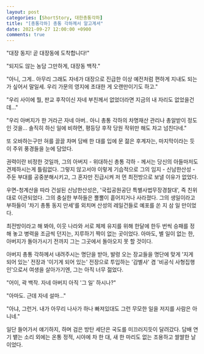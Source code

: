 ```yaml
---
layout: post
categories: [ShortStory, 대한총통각하]
title: "[총통각하] 총통 각하께서 알고계셔"
date: 2021-09-27 12:00:00 +0900
comments: true
---
```


"대장 동지! 곧 대장동에 도착합니다!"

"되지도 않는 농담 그만하게, 대장동 백작."

"아니, 그게.. 아무리 그래도 자네가 대장으로 진급한 이상 예전처럼 편하게 지내도 되는가 싶어서 말일세. 우리 가문의 영지에 초대한 게 오랜만이기도 하고."

"우리 사이에 뭘, 판교 후작이신 자네 부친께서 없었더라면 지금의 내 자리도 없었을건데..."

"우리 아버지가 한 거라곤 자네 아버.. 아니 총통 각하의 차명재산 관리나 총알받이 정도인 것을... 솔직히 하신 일에 비하면, 평등당 후작 당원 작위만 해도 차고 넘친다네."

또 오바하는구만 혀를 끌끌 차며 담배 한 대를 입에 문 젊은 후계자는, 마지막이라는 듯이 주위 풍경들을 눈에 담았다.

권력이란 비정한 것일까, 그의 아버지 - 위대하신 총통 각하 - 께서는 당신의 아들마저도 견제하시는게 틀림없다. 그렇지 않고서야 이렇게 기습적으로 그의 임지 - 신남한산성 - 주둔 부대를 공중분해시키고, 그 혼자만 진급시켜 저 먼 최전방으로 보낼 이유가 없었다.

우면-청계산을 따라 건설된 신남한산성은, '국립공원공단 특별사법무장경찰대', 즉 친위대로 이관되었다. 그의 충실한 부하들은 뿔뿔이 흩어지거나 사라졌다. 그의 생일이라고 부하들이 '차기 총통 동지 만세'를 외치며 산성의 레일건들로 예포를 쏜 지 삼 일 만이었다.

최전방이라고 해 봐야, 이웃 나라와 서로 체제 유지를 위해 한달에 한두 번씩 승패를 정해 놓고 병력을 조금씩 던지는, 지루하기 짝이 없는 곳이었다. 아마도, 별 일이 없는 한, 아버지가 돌아가시기 전까지 그는 그곳에서 돌아오지 못 할 것이다.

아버지 총통 각하께서 내려주시는 명단을 받아, 발령 오는 장교들을 명단에 맞게 '지게 되어 있는' 전장과 '이기게 되어 있는' 전장으로 투입하는 '감별사' 겸 '비공식 사형집행인'으로서 여생을 살아가기엔, 그는 아직 너무 젊었다.

"어이, 곽 백작. 자네 아버지 아직 '그 일' 하시나?"

"아마도. 근데 자네 설마..."

"아냐, 그런거. 내가 아무리 나사가 하나 빠져있대도 그런 무모한 일을 저지를 사람은 아니네."

일단 들어가서 얘기하지, 하며 검은 방탄 세단은 국도를 미끄러지듯이 달려갔다. 담배 연기 뱉는 소리 외에는 온통 정적, 시야에 차 한 대, 새 한 마리도 없는 조용하고 쌀쌀한 날이었다.

